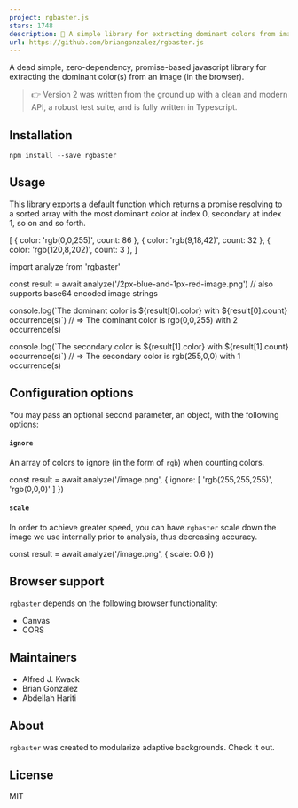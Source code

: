 ```yaml
---
project: rgbaster.js
stars: 1748
description: 🎨 A simple library for extracting dominant colors from images.
url: https://github.com/briangonzalez/rgbaster.js
---
```


A dead simple, zero-dependency, promise-based javascript library for extracting the dominant color(s) from an image (in the browser).

> 👉 Version 2 was written from the ground up with a clean and modern API, a robust test suite, and is fully written in Typescript.

Installation
------------

```
npm install --save rgbaster
```

Usage
-----

This library exports a default function which returns a promise resolving to a sorted array with the most dominant color at index 0, secondary at index 1, so on and so forth.

\[
  { color: 'rgb(0,0,255)', count: 86  },
  { color: 'rgb(9,18,42)', count: 32  },
  { color: 'rgb(120,8,202)', count: 3  },
\]

import analyze from 'rgbaster'

const result \= await analyze('/2px-blue-and-1px-red-image.png') // also supports base64 encoded image strings

console.log(\`The dominant color is ${result\[0\].color} with ${result\[0\].count} occurrence(s)\`)
// => The  dominant color is rgb(0,0,255) with 2 occurrence(s)

console.log(\`The secondary color is ${result\[1\].color} with ${result\[1\].count} occurrence(s)\`)
// => The  secondary color is rgb(255,0,0) with 1 occurrence(s)

Configuration options
---------------------

You may pass an optional second parameter, an object, with the following options:

#### `ignore`

An array of colors to ignore (in the form of `rgb`) when counting colors.

const result \= await analyze('/image.png', { ignore: \[ 'rgb(255,255,255)', 'rgb(0,0,0)' \] })

#### `scale`

In order to achieve greater speed, you can have `rgbaster` scale down the image we use internally prior to analysis, thus decreasing accuracy.

const result \= await analyze('/image.png', { scale: 0.6 })

Browser support
---------------

`rgbaster` depends on the following browser functionality:

-   Canvas
-   CORS

Maintainers
-----------

-   Alfred J. Kwack
-   Brian Gonzalez
-   Abdellah Hariti

About
-----

`rgbaster` was created to modularize adaptive backgrounds. Check it out.

License
-------

MIT

